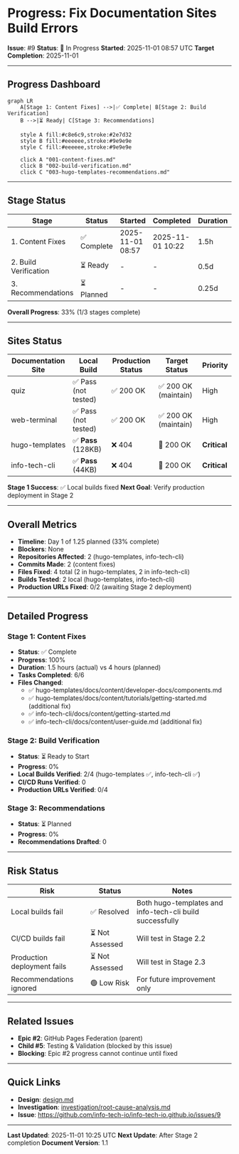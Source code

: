 # Progress: Fix Documentation Sites Build Errors

**Issue**: #9
**Status**: 🔄 In Progress
**Started**: 2025-11-01 08:57 UTC
**Target Completion**: 2025-11-01

---

## Progress Dashboard

```mermaid
graph LR
    A[Stage 1: Content Fixes] -->|✅ Complete| B[Stage 2: Build Verification]
    B -->|⏳ Ready| C[Stage 3: Recommendations]

    style A fill:#c8e6c9,stroke:#2e7d32
    style B fill:#eeeeee,stroke:#9e9e9e
    style C fill:#eeeeee,stroke:#9e9e9e

    click A "001-content-fixes.md"
    click B "002-build-verification.md"
    click C "003-hugo-templates-recommendations.md"
```

---

## Stage Status

| Stage | Status | Started | Completed | Duration | Commits |
|-------|--------|---------|-----------|----------|---------|
| 1. Content Fixes | ✅ Complete | 2025-11-01 08:57 | 2025-11-01 10:22 | 1.5h | [db431c3](https://github.com/info-tech-io/hugo-templates/commit/db431c3), [ac82d31](https://github.com/info-tech-io/info_tech_cli/commit/ac82d31) |
| 2. Build Verification | ⏳ Ready | - | - | 0.5d | - |
| 3. Recommendations | ⏳ Planned | - | - | 0.25d | - |

**Overall Progress**: 33% (1/3 stages complete)

---

## Sites Status

| Documentation Site | Local Build | Production Status | Target Status | Priority |
|-------------------|-------------|-------------------|---------------|----------|
| quiz | ✅ Pass (not tested) | ✅ 200 OK | ✅ 200 OK (maintain) | High |
| web-terminal | ✅ Pass (not tested) | ✅ 200 OK | ✅ 200 OK (maintain) | High |
| hugo-templates | ✅ **Pass** (128KB) | ❌ 404 | 🎯 200 OK | **Critical** |
| info-tech-cli | ✅ **Pass** (44KB) | ❌ 404 | 🎯 200 OK | **Critical** |

**Stage 1 Success**: ✅ Local builds fixed
**Next Goal**: Verify production deployment in Stage 2

---

## Overall Metrics

- **Timeline**: Day 1 of 1.25 planned (33% complete)
- **Blockers**: None
- **Repositories Affected**: 2 (hugo-templates, info-tech-cli)
- **Commits Made**: 2 (content fixes)
- **Files Fixed**: 4 total (2 in hugo-templates, 2 in info-tech-cli)
- **Builds Tested**: 2 local (hugo-templates, info-tech-cli)
- **Production URLs Fixed**: 0/2 (awaiting Stage 2 deployment)

---

## Detailed Progress

### Stage 1: Content Fixes
- **Status**: ✅ Complete
- **Progress**: 100%
- **Duration**: 1.5 hours (actual) vs 4 hours (planned)
- **Tasks Completed**: 6/6
- **Files Changed**:
  - ✅ hugo-templates/docs/content/developer-docs/components.md
  - ✅ hugo-templates/docs/content/tutorials/getting-started.md (additional fix)
  - ✅ info-tech-cli/docs/content/getting-started.md
  - ✅ info-tech-cli/docs/content/user-guide.md (additional fix)

### Stage 2: Build Verification
- **Status**: ⏳ Ready to Start
- **Progress**: 0%
- **Local Builds Verified**: 2/4 (hugo-templates ✅, info-tech-cli ✅)
- **CI/CD Runs Verified**: 0
- **Production URLs Verified**: 0/4

### Stage 3: Recommendations
- **Status**: ⏳ Planned
- **Progress**: 0%
- **Recommendations Drafted**: 0

---

## Risk Status

| Risk | Status | Notes |
|------|--------|-------|
| Local builds fail | ✅ Resolved | Both hugo-templates and info-tech-cli build successfully |
| CI/CD builds fail | ⏳ Not Assessed | Will test in Stage 2.2 |
| Production deployment fails | ⏳ Not Assessed | Will test in Stage 2.3 |
| Recommendations ignored | 🟢 Low Risk | For future improvement only |

---

## Related Issues

- **Epic #2**: GitHub Pages Federation (parent)
- **Child #5**: Testing & Validation (blocked by this issue)
- **Blocking**: Epic #2 progress cannot continue until fixed

---

## Quick Links

- **Design**: [design.md](design.md)
- **Investigation**: [investigation/root-cause-analysis.md](investigation/root-cause-analysis.md)
- **Issue**: https://github.com/info-tech-io/info-tech-io.github.io/issues/9

---

**Last Updated**: 2025-11-01 10:25 UTC
**Next Update**: After Stage 2 completion
**Document Version**: 1.1
